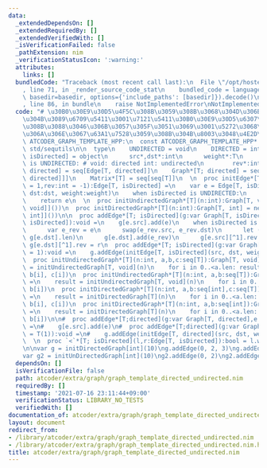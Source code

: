 ```yaml
---
data:
  _extendedDependsOn: []
  _extendedRequiredBy: []
  _extendedVerifiedWith: []
  _isVerificationFailed: false
  _pathExtension: nim
  _verificationStatusIcon: ':warning:'
  attributes:
    links: []
  bundledCode: "Traceback (most recent call last):\n  File \"/opt/hostedtoolcache/Python/3.10.5/x64/lib/python3.10/site-packages/onlinejudge_verify/documentation/build.py\"\
    , line 71, in _render_source_code_stat\n    bundled_code = language.bundle(stat.path,\
    \ basedir=basedir, options={'include_paths': [basedir]}).decode()\n  File \"/opt/hostedtoolcache/Python/3.10.5/x64/lib/python3.10/site-packages/onlinejudge_verify/languages/nim.py\"\
    , line 86, in bundle\n    raise NotImplementedError\nNotImplementedError\n"
  code: "# \u30B0\u30E9\u30D5\u4F5C\u308B\u3059\u308B\u3068\u304D\u306B\u6700\u521D\
    \u304B\u3089\u6709\u5411\u3001\u7121\u5411\u30B0\u30E9\u30D5\u6307\u5B9A\u3059\
    \u308B\u3088\u3046\u306B\u3057\u305F\u3051\u3069\u3001\u5272\u3068\u4E0D\u4FBF\
    \u306A\u306E\u3067\u63A1\u7528\u3059\u308B\u304B\u8003\u3048\u4E2D\nwhen not declared\
    \ ATCODER_GRAPH_TEMPLATE_HPP:\n  const ATCODER_GRAPH_TEMPLATE_HPP* = 1\n  import\
    \ std/sequtils\n\n  type\n    UNDIRECTED = void\n    DIRECTED = int\n    Edge*[T;\
    \ isDirected] = object\n      src*,dst*:int\n      weight*:T\n      when isDirected\
    \ is UNDIRECTED: # void: directed int: undirected\n        rev*:int\n    Edges*[T;\
    \ directed] = seq[Edge[T, directed]]\n    Graph*[T; directed] = seq[seq[Edge[T,\
    \ directed]]]\n    Matrix*[T] = seq[seq[T]]\n  \n  proc initEdge*[T; isDirected](src,dst:int,weight:T\
    \ = 1,rev:int = -1):Edge[T, isDirected] =\n    var e = Edge[T, isDirected](src:src,\
    \ dst:dst, weight:weight)\n    when isDirected is UNDIRECTED:\n      e.rev = rev\n\
    \    return e\n  \n  proc initUndirectedGraph*[T](n:int):Graph[T, void] = newSeqWith(n,newSeq[Edge[T,\
    \ void]]())\n  proc initDirectedGraph*[T](n:int):Graph[T, int] = newSeqWith(n,newSeq[Edge[T,\
    \ int]]())\n\n  proc addEdge*[T; isDirected](g:var Graph[T, isDirected], e:Edge[T,\
    \ isDirected]):void =\n    g[e.src].add(e)\n    when isDirected is UNDIRECTED:\n\
    \      var e_rev = e\n      swap(e_rev.src, e_rev.dst)\n      let (r, s) = (g[e.src].len,\
    \ g[e.dst].len)\n      g[e.dst].add(e_rev)\n      g[e.src][^1].rev = s\n     \
    \ g[e.dst][^1].rev = r\n  proc addEdge*[T; isDirected](g:var Graph[T, isDirected],src,dst:int,weight:T\
    \ = 1):void =\n    g.addEdge(initEdge[T, isDirected](src, dst, weight))\n  \n\
    \  proc initUndirectedGraph*[T](n:int, a,b,c:seq[T]):Graph[T, void] =\n    result\
    \ = initUndirectedGraph[T, void](n)\n    for i in 0..<a.len: result.addEdge(a[i],\
    \ b[i], c[i])\n  proc initUndirectedGraph*[T](n:int, a,b:seq[T]):Graph[T, void]\
    \ =\n    result = initUndirectedGraph[T, void](n)\n    for i in 0..<a.len: result.addEdge(a[i],\
    \ b[i])\n  proc initDirectedGraph*[T](n:int, a,b:seq[int],c:seq[T]):Graph[T, int]\
    \ =\n    result = initDirectedGraph[T](n)\n    for i in 0..<a.len: result.addEdge(a[i],\
    \ b[i], c[i])\n  proc initDirectedGraph*[T](n:int, a,b:seq[int]):Graph[T, int]\
    \ =\n    result = initDirectedGraph[T](n)\n    for i in 0..<a.len: result.addEdge(a[i],\
    \ b[i])\n\n#  proc addEdge*[T;directed](g:var Graph[T, directed],e:Edge[T, directed]):void\
    \ =\n#    g[e.src].add(e)\n#  proc addEdge*[T;directed](g:var Graph[T, directed],src,dst:int,weight:T\
    \ = T(1)):void =\n#    g.addEdge(initEdge[T, directed](src, dst, weight, -1))\n\
    \  \n  proc `<`*[T; isDirected](l,r:Edge[T, isDirected]):bool = l.weight < r.weight\n\
    \n\nvar g = initDirectedGraph[int](10)\ng.addEdge(0, 2, 3)\ng.addEdge(0, 3, 2)\n\
    var g2 = initUnDirectedGraph[int](10)\ng2.addEdge(0, 2)\ng2.addEdge(2, 3)\n"
  dependsOn: []
  isVerificationFile: false
  path: atcoder/extra/graph/graph_template_directed_undirected.nim
  requiredBy: []
  timestamp: '2021-07-16 23:11:44+09:00'
  verificationStatus: LIBRARY_NO_TESTS
  verifiedWith: []
documentation_of: atcoder/extra/graph/graph_template_directed_undirected.nim
layout: document
redirect_from:
- /library/atcoder/extra/graph/graph_template_directed_undirected.nim
- /library/atcoder/extra/graph/graph_template_directed_undirected.nim.html
title: atcoder/extra/graph/graph_template_directed_undirected.nim
---
```

